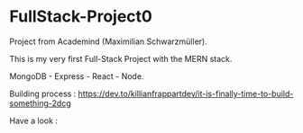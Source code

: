 # FullStack-Project0

Project from Academind (Maximilian Schwarzmüller).

This is my very first Full-Stack Project with the MERN stack. 

MongoDB - Express - React - Node.

Building process : https://dev.to/killianfrappartdev/it-is-finally-time-to-build-something-2dcg

Have a look :